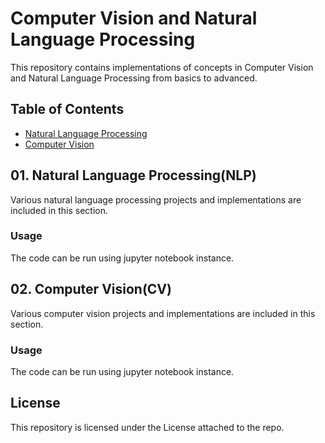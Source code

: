 # Computer Vision and Natural Language Processing

This repository contains implementations of concepts in Computer Vision and Natural Language Processing from basics to advanced.

## Table of Contents
- [Natural Language Processing](https://github.com/Suraj520/cv-nlp-basics-to-advanced)
- [Computer Vision](https://github.com/Suraj520/cv-nlp-basics-to-advanced/tree/main/02_CV)

## 01. Natural Language Processing(NLP)
Various natural language processing projects and implementations are included in this section.

### Usage
The code can be run using jupyter notebook instance.

## 02. Computer Vision(CV)
Various computer vision projects and implementations are included in this section.

### Usage
The code can be run using jupyter notebook instance.

## License
This repository is licensed under the License attached to the repo.
